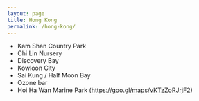 ```yaml
---
layout: page
title: Hong Kong
permalink: /hong-kong/
---
```


- Kam Shan Country Park
- Chi Lin Nursery
- Discovery Bay
- Kowloon City
- Sai Kung / Half Moon Bay
- Ozone bar
- Hoi Ha Wan Marine Park (https://goo.gl/maps/vKTzZoRJrjF2)